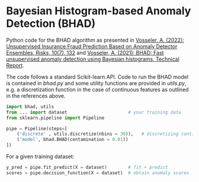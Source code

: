 # Bayesian Histogram-based Anomaly Detection (BHAD)

Python code for the BHAD algorithm as presented in [Vosseler, A. (2022): Unsupervised Insurance Fraud Prediction Based on Anomaly Detector Ensembles, Risks, 10(7), 132](https://www.mdpi.com/2227-9091/10/7/132) and [Vosseler, A. (2021): BHAD: Fast unsupervised anomaly detection using Bayesian histograms, Technical Report](https://www.researchgate.net/publication/364265660_BHAD_Fast_unsupervised_anomaly_detection_using_Bayesian_histograms). 

The code follows a standard Scikit-learn API. Code to run the BHAD model is contained in *bhad.py* and some utility functions are provided in *utils.py*, e.g. a discretization function in the case of continuous features as outlined in the references above. 



```python
import bhad, utils
from ... import dataset                       # your training data
from sklearn.pipeline import Pipeline

pipe = Pipeline(steps=[
    ('discrete' , utils.discretize(nbins = 30)),   # discretizing continous features
    ('model', bhad.BHAD(contamination = 0.01))     
])
```

For a given training dataset:

```python
y_pred = pipe.fit_predict(X = dataset)        # fit + predict
scores = pipe.decision_function(X = dataset)  # obtain anomaly scores
```

